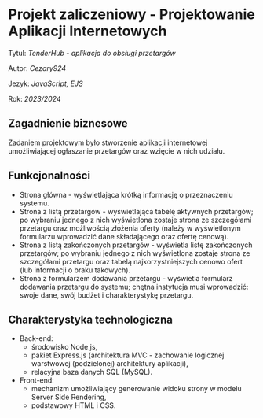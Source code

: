 # Projekt zaliczeniowy - Projektowanie Aplikacji Internetowych

Tytul: _TenderHub - aplikacja do obsługi przetargów_

Autor: _Cezary924_

Jezyk: _JavaScript, EJS_

Rok: _2023/2024_


## Zagadnienie biznesowe


Zadaniem projektowym było stworzenie aplikacji internetowej umożliwiającej ogłaszanie przetargów oraz wzięcie w nich udziału.


## Funkcjonalności


- Strona główna - wyświetlająca krótką informację o przeznaczeniu systemu.
- Strona z listą przetargów - wyświetlająca tabelę aktywnych przetargów; po wybraniu jednego z nich wyświetlona zostaje strona ze szczegółami przetargu oraz możliwością złożenia oferty (należy w wyświetlonym formularzu wprowadzić dane składającego oraz ofertę cenową).
- Strona z listą zakończonych przetargów - wyświetla listę zakończonych przetargów; po wybraniu jednego z nich wyświetlona zostaje strona ze szczegółami przetargu oraz tabelą najkorzystniejszych cenowo ofert (lub informacji o braku takowych).
- Strona z formularzem dodawania przetargu - wyświetla formularz dodawania przetargu do systemu; chętna instytucja musi wprowadzić: swoje dane, swój budżet i charakterystykę przetargu.


## Charakterystyka technologiczna


- Back-end:
	- środowisko Node.js,
	- pakiet Express.js (architektura MVC - zachowanie logicznej warstwowej (podzielonej) architektury aplikacji),
	- relacyjna baza danych SQL (MySQL).
- Front-end:
	- mechanizm umożliwiający generowanie widoku strony w modelu Server Side Rendering,
	- podstawowy HTML i CSS.
